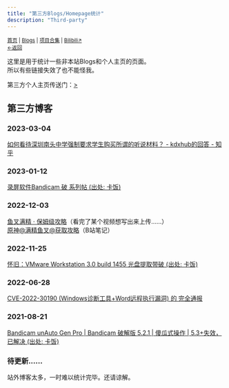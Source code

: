 ```yaml
---
title: "第三方Blogs/Homepage统计"
description: "Third-party"
---
```

<script src="https://unpkg.com/sober@0.3.2/dist/sober.min.js"></script><script src="https://rs.kdxiaoyi.top/res/scripts/js/md-newUI-render.js"></script>
<small id="old_menu"><a href="/">首页</a> | <a href="/blogs">Blogs</a> | <a href="/Project">项目合集</a> | <a href="https://space.bilibili.com/1987247870">Bilibili↗</a><br></small><small><a href="../../">←返回</a> </small>


这里是用于统计一些非本站Blogs和个人主页的页面。<br>
所以有些链接失效了也不能怪我。<br>

第三方个人主页传送门：[>](./third-homepage)

## 第三方博客
### 2023-03-04
[如何看待深圳南头中学强制要求学生购买所谓的听说材料？ - kdxhub的回答 - 知乎](https://www.zhihu.com/question/278432592/answer/2920800289)<br>

### 2023-01-12
[录屏软件Bandicam 破 系列帖 (出处: 卡饭)](https://bbs.kafan.cn/thread-2250106-1-1.html)<br>

### 2022-12-03
[鱼叉满精 · 保姆级攻略](https://wiki.biligame.com/ys/%E9%B1%BC%E5%8F%89%E6%BB%A1%E7%B2%BE_%C2%B7_%E4%BF%9D%E5%A7%86%E7%BA%A7%E6%94%BB%E7%95%A5)（看完了某个视频想写出来上传……）<br>
[原神@满精鱼叉@获取攻略](https://www.bilibili.com/video/BV1k8411j7bQ?cvid=20221117)（B站笔记）<br>

### 2022-11-25
[怀旧：VMware Workstation 3.0 build 1455 光盘提取带破  (出处: 卡饭)](https://bbs.kafan.cn/thread-2247362-1-1.html)<br>

### 2022-06-28
[CVE-2022-30190 (Windows诊断工具+Word远程执行漏洞) 的 完全通报](https://www.bilibili.com/read/cv17008443)<br>

### 2021-08-21
[Bandicam unAuto Gen Pro | Bandicam 破解版 5.2.1 | 傻瓜式操作 | 5.3+失效，已解决 (出处: 卡饭)](https://bbs.kafan.cn/thread-2215461-1-1.html)<br>

### 待更新……
站外博客太多，一时难以统计完毕。还请谅解。<br>